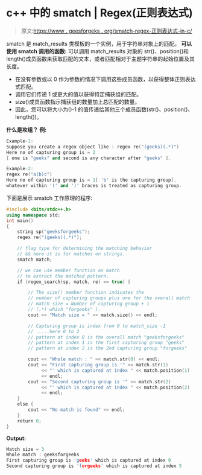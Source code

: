 # c++ 中的 smatch | Regex(正则表达式)

> 原文:[https://www . geesforgeks . org/smatch-regex-正则表达式-in-c/](https://www.geeksforgeeks.org/smatch-regex-regular-expressions-in-c/)

smatch 是 match_results 类模板的一个实例，用于字符串对象上的匹配。
**可以使用 smatch 调用的函数:**
可以调用 match_results 对象的 str()、position()和 length()成员函数来获取匹配的文本，或者匹配相对于主题字符串的起始位置及其长度。

*   在没有参数或以 0 作为参数的情况下调用这些成员函数，以获得整体正则表达式匹配。
*   调用它们传递 1 或更大的值以获得特定捕获组的匹配。
*   size()成员函数指示捕获组的数量加上总匹配的数量。
*   因此，您可以将大小为()-1 的值传递给其他三个成员函数(str()、position()、length())。

**什么是攻组？**
**例:**

```cpp
Example-1:
Suppose you create a regex object like : regex re("(geeks)(.*)") 
Here no of capturing group is = 2 
[ one is "geeks" and second is any character after "geeks" ].

Example-2:
regex re("a(b)c")
Here no of capturing group is = 1[ 'b' is the capturing group].
whatever within '(' and ')' braces is treated as capturing group.

```

下面是展示 smatch 工作原理的程序:

```cpp
#include <bits/stdc++.h>
using namespace std;
int main()
{
    string sp("geeksforgeeks");
    regex re("(geeks)(.*)");

    // flag type for determining the matching behavior
    // && here it is for matches on strings.
    smatch match;

    // we can use member function on match
    // to extract the matched pattern.
    if (regex_search(sp, match, re) == true) {

        // The size() member function indicates the
        // number of capturing groups plus one for the overall match
        // match size = Number of capturing group + 1
        // (.*) which "forgeeks" ).
        cout << "Match size = " << match.size() << endl;

        // Capturing group is index from 0 to match_size -1 
        // .....here 0 to 2
        // pattern at index 0 is the overall match "geeksforgeeks"
        // pattern at index 1 is the first capturing group "geeks"
        // pattern at index 2 is the 2nd capturing group "forgeeks"

        cout << "Whole match : " << match.str(0) << endl;
        cout << "First capturing group is '" << match.str(1)
             << "' which is captured at index " << match.position(1)
             << endl;
        cout << "Second capturing group is '" << match.str(2)
             << "' which is captured at index " << match.position(2)
             << endl;
    }
    else {
        cout << "No match is found" << endl;
    }
    return 0;
}
```

**Output:**

```cpp
Match size = 3
Whole match : geeksforgeeks
First capturing group is 'geeks' which is captured at index 0
Second capturing group is 'forgeeks' which is captured at index 5

```
